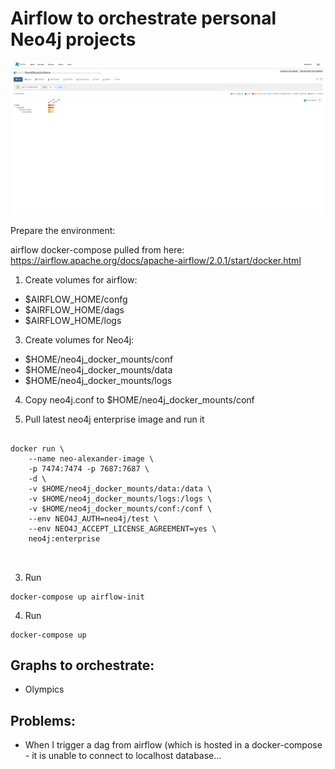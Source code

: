 # Airflow to orchestrate personal Neo4j projects

![](https://github.com/runfourestrun/neo4j-airflow/blob/master/images/img.png)



Prepare the environment: 

airflow docker-compose pulled from here: https://airflow.apache.org/docs/apache-airflow/2.0.1/start/docker.html


1. Create volumes for airflow:
* $AIRFLOW_HOME/confg
* $AIRFLOW_HOME/dags
* $AIRFLOW_HOME/logs
3. Create volumes for Neo4j: 
* $HOME/neo4j_docker_mounts/conf
* $HOME/neo4j_docker_mounts/data
* $HOME/neo4j_docker_mounts/logs

4. Copy neo4j.conf to $HOME/neo4j_docker_mounts/conf

2. Pull latest neo4j enterprise image and run it


```

docker run \
    --name neo-alexander-image \
    -p 7474:7474 -p 7687:7687 \
    -d \
    -v $HOME/neo4j_docker_mounts/data:/data \
    -v $HOME/neo4j_docker_mounts/logs:/logs \
    -v $HOME/neo4j_docker_mounts/conf:/conf \
    --env NEO4J_AUTH=neo4j/test \
    --env NEO4J_ACCEPT_LICENSE_AGREEMENT=yes \
    neo4j:enterprise
    
  
```



3. Run 
```
docker-compose up airflow-init
```

4. Run 
```
docker-compose up
```


## Graphs to orchestrate:

* Olympics


## Problems:
* When I trigger a dag from airflow (which is hosted in a docker-compose - it is unable to connect to localhost database... 




